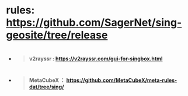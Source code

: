 # rules:  https://github.com/SagerNet/sing-geosite/tree/release
#
   * > #### v2rayssr : https://v2rayssr.com/gui-for-singbox.html
#     
   * > #### MetaCubeX ： https://github.com/MetaCubeX/meta-rules-dat/tree/sing/
